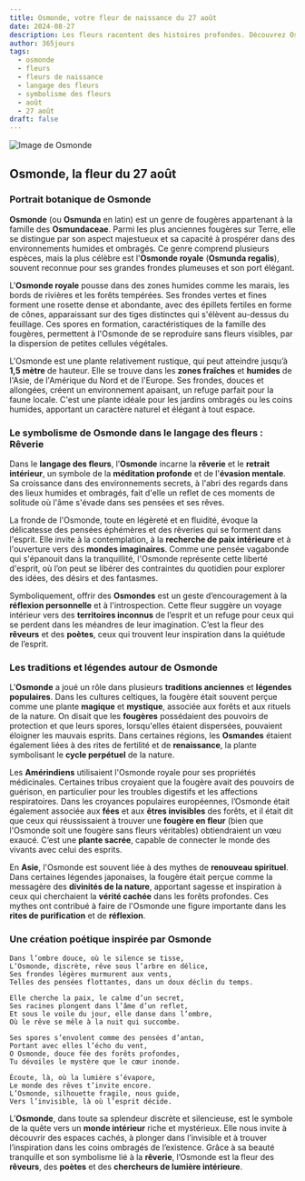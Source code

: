 ```yaml
---
title: Osmonde, votre fleur de naissance du 27 août
date: 2024-08-27
description: Les fleurs racontent des histoires profondes. Découvrez Osmonde, votre fleur de naissance du 27 août, ses symboles et récits fascinants. Plongez dans sa signification et son langage unique dans l'art floral.
author: 365jours
tags:
  - osmonde
  - fleurs
  - fleurs de naissance
  - langage des fleurs
  - symbolisme des fleurs
  - août
  - 27 août
draft: false
---
```



![Image de Osmonde](https://cdn.pixabay.com/photo/2014/05/09/14/16/fern-340802_640.jpg#center)


## Osmonde, la fleur du 27 août

### Portrait botanique de Osmonde

**Osmonde** (ou **Osmunda** en latin) est un genre de fougères appartenant à la famille des **Osmundaceae**. Parmi les plus anciennes fougères sur Terre, elle se distingue par son aspect majestueux et sa capacité à prospérer dans des environnements humides et ombragés. Ce genre comprend plusieurs espèces, mais la plus célèbre est l'**Osmonde royale** (**Osmunda regalis**), souvent reconnue pour ses grandes frondes plumeuses et son port élégant.

L'**Osmonde royale** pousse dans des zones humides comme les marais, les bords de rivières et les forêts tempérées. Ses frondes vertes et fines forment une rosette dense et abondante, avec des épillets fertiles en forme de cônes, apparaissant sur des tiges distinctes qui s'élèvent au-dessus du feuillage. Ces spores en formation, caractéristiques de la famille des fougères, permettent à l'Osmonde de se reproduire sans fleurs visibles, par la dispersion de petites cellules végétales.

L'Osmonde est une plante relativement rustique, qui peut atteindre jusqu’à **1,5 mètre** de hauteur. Elle se trouve dans les **zones fraîches** et **humides** de l'Asie, de l'Amérique du Nord et de l'Europe. Ses frondes, douces et allongées, créent un environnement apaisant, un refuge parfait pour la faune locale. C'est une plante idéale pour les jardins ombragés ou les coins humides, apportant un caractère naturel et élégant à tout espace.

### Le symbolisme de Osmonde dans le langage des fleurs : Rêverie

Dans le **langage des fleurs**, l’**Osmonde** incarne la **rêverie** et le **retrait intérieur**, un symbole de la **méditation profonde** et de l'**évasion mentale**. Sa croissance dans des environnements secrets, à l'abri des regards dans des lieux humides et ombragés, fait d'elle un reflet de ces moments de solitude où l'âme s'évade dans ses pensées et ses rêves.

La fronde de l'Osmonde, toute en légèreté et en fluidité, évoque la délicatesse des pensées éphémères et des rêveries qui se forment dans l'esprit. Elle invite à la contemplation, à la **recherche de paix intérieure** et à l'ouverture vers des **mondes imaginaires**. Comme une pensée vagabonde qui s'épanouit dans la tranquillité, l'Osmonde représente cette liberté d'esprit, où l’on peut se libérer des contraintes du quotidien pour explorer des idées, des désirs et des fantasmes.

Symboliquement, offrir des **Osmondes** est un geste d’encouragement à la **réflexion personnelle** et à l'introspection. Cette fleur suggère un voyage intérieur vers des **territoires inconnus** de l’esprit et un refuge pour ceux qui se perdent dans les méandres de leur imagination. C’est la fleur des **rêveurs** et des **poètes**, ceux qui trouvent leur inspiration dans la quiétude de l’esprit.

### Les traditions et légendes autour de Osmonde

L'**Osmonde** a joué un rôle dans plusieurs **traditions anciennes** et **légendes populaires**. Dans les cultures celtiques, la fougère était souvent perçue comme une plante **magique** et **mystique**, associée aux forêts et aux rituels de la nature. On disait que les **fougères** possédaient des pouvoirs de protection et que leurs spores, lorsqu'elles étaient dispersées, pouvaient éloigner les mauvais esprits. Dans certaines régions, les **Osmandes** étaient également liées à des rites de fertilité et de **renaissance**, la plante symbolisant le **cycle perpétuel** de la nature.

Les **Amérindiens** utilisaient l'Osmonde royale pour ses propriétés médicinales. Certaines tribus croyaient que la fougère avait des pouvoirs de guérison, en particulier pour les troubles digestifs et les affections respiratoires. Dans les croyances populaires européennes, l’Osmonde était également associée aux **fées** et aux **êtres invisibles** des forêts, et il était dit que ceux qui réussissaient à trouver une **fougère en fleur** (bien que l'Osmonde soit une fougère sans fleurs véritables) obtiendraient un vœu exaucé. C’est une **plante sacrée**, capable de connecter le monde des vivants avec celui des esprits.

En **Asie**, l'Osmonde est souvent liée à des mythes de **renouveau spirituel**. Dans certaines légendes japonaises, la fougère était perçue comme la messagère des **divinités de la nature**, apportant sagesse et inspiration à ceux qui cherchaient la **vérité cachée** dans les forêts profondes. Ces mythes ont contribué à faire de l'Osmonde une figure importante dans les **rites de purification** et de **réflexion**.

### Une création poétique inspirée par Osmonde

```
Dans l’ombre douce, où le silence se tisse,
L’Osmonde, discrète, rêve sous l’arbre en délice,
Ses frondes légères murmurent aux vents,
Telles des pensées flottantes, dans un doux déclin du temps.

Elle cherche la paix, le calme d’un secret,
Ses racines plongent dans l’âme d’un reflet,
Et sous le voile du jour, elle danse dans l’ombre,
Où le rêve se mêle à la nuit qui succombe.

Ses spores s’envolent comme des pensées d’antan,
Portant avec elles l’écho du vent,
O Osmonde, douce fée des forêts profondes,
Tu dévoiles le mystère que le cœur inonde.

Écoute, là, où la lumière s’évapore,
Le monde des rêves t’invite encore.
L’Osmonde, silhouette fragile, nous guide,
Vers l’invisible, là où l’esprit décide.
```

L’**Osmonde**, dans toute sa splendeur discrète et silencieuse, est le symbole de la quête vers un **monde intérieur** riche et mystérieux. Elle nous invite à découvrir des espaces cachés, à plonger dans l’invisible et à trouver l’inspiration dans les coins ombragés de l’existence. Grâce à sa beauté tranquille et son symbolisme lié à la **rêverie**, l’Osmonde est la fleur des **rêveurs**, des **poètes** et des **chercheurs de lumière intérieure**.